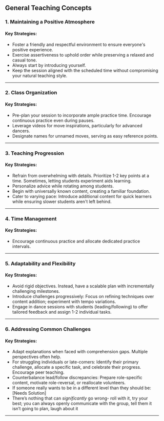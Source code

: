 
## **General Teaching Concepts**

### **1. Maintaining a Positive Atmosphere**

#### **Key Strategies:**

- Foster a friendly and respectful environment to ensure everyone's positive experience.
- Exercise assertiveness to uphold order while preserving a relaxed and casual tone.
- Always start by introducing yourself.
- Keep the session aligned with the scheduled time without compromising your natural teaching style.

---

### **2. Class Organization**

#### **Key Strategies:**

- Pre-plan your session to incorporate ample practice time. Encourage continuous practice even during pauses.
- Leverage videos for move inspirations, particularly for advanced dancers.
- Designate names for unnamed moves, serving as easy reference points.

---

### **3. Teaching Progression**

#### **Key Strategies:**

- Refrain from overwhelming with details. Prioritize 1-2 key points at a time. Sometimes, letting students experiment aids learning.
- Personalize advice while rotating among students.
- Begin with universally known content, creating a familiar foundation.
- Cater to varying pace: Introduce additional content for quick learners while ensuring slower students aren't left behind.

---

### **4. Time Management**

#### **Key Strategies:**

- Encourage continuous practice and allocate dedicated practice intervals.

---

### **5. Adaptability and Flexibility**

#### **Key Strategies:**

- Avoid rigid objectives. Instead, have a scalable plan with incrementally challenging milestones.
- Introduce challenges progressively: Focus on refining techniques over content addition; experiment with tempo variations.
- Engage in dance sessions with students (leading/following) to offer tailored feedback and assign 1-2 individual tasks.

---

### **6. Addressing Common Challenges**

#### **Key Strategies:**

- Adapt explanations when faced with comprehension gaps. Multiple perspectives often help.
- For struggling individuals or late-comers: Identify their primary challenge, allocate a specific task, and celebrate their progress. Encourage peer teaching.
- Counterbalance lead/follow discrepancies: Prepare role-specific content, motivate role-reversal, or reallocate volunteers.
- If someone really wants to be in a different level than they should be: [Needs Solution]
- There’s nothing that can *significantly* go wrong- roll with it, try your best; you can always openly communicate with the group, tell them it isn’t going to plan, laugh about it

---
